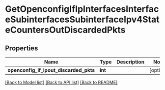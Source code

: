 # GetOpenconfigIfIpInterfacesInterfaceSubinterfacesSubinterfaceIpv4StateCountersOutDiscardedPkts

## Properties
Name | Type | Description | Notes
------------ | ------------- | ------------- | -------------
**openconfig_if_ipout_discarded_pkts** | **int** |  | [optional] 

[[Back to Model list]](../README.md#documentation-for-models) [[Back to API list]](../README.md#documentation-for-api-endpoints) [[Back to README]](../README.md)


